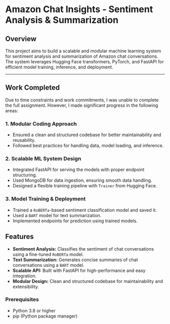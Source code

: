 # Amazon Chat Insights - Sentiment Analysis & Summarization

## Overview
This project aims to build a scalable and modular machine learning system for sentiment analysis and summarization of Amazon chat conversations. The system leverages Hugging Face transformers, PyTorch, and FastAPI for efficient model training, inference, and deployment.

---

## Work Completed
Due to time constraints and work commitments, I was unable to complete the full assignment. However, I made significant progress in the following areas:

### 1. Modular Coding Approach
- Ensured a clean and structured codebase for better maintainability and reusability.
- Followed best practices for handling data, model loading, and inference.

### 2. Scalable ML System Design
- Integrated FastAPI for serving the models with proper endpoint structuring.
- Used MongoDB for data ingestion, ensuring smooth data handling.
- Designed a flexible training pipeline with `Trainer` from Hugging Face.

### 3. Model Training & Deployment
- Trained a `RoBERTa`-based sentiment classification model and saved it.
- Used a `BART` model for text summarization.
- Implemented endpoints for prediction using trained models.

## Features
- **Sentiment Analysis:** Classifies the sentiment of chat conversations using a fine-tuned `RoBERTa` model.
- **Text Summarization:** Generates concise summaries of chat conversations using a `BART` model.
- **Scalable API:** Built with FastAPI for high-performance and easy integration.
- **Modular Design:** Clean and structured codebase for maintainability and extensibility.

### Prerequisites
- Python 3.8 or higher
- pip (Python package manager)
